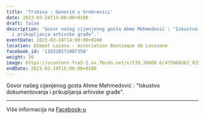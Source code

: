 ```yaml
---
title: 'Tribina : Genocid u Srebrenici'
date: 2023-03-24T14:00:00+0100
draft: false
description: 'Govor našeg cijenjenog gosta Ahme Mehmedović : "Iskustvo dokumentovanja
  i prikupljanja arhivske građe".'
eventDate: 2023-03-24T14:00:00+0100
location: Džemat Lozana - Association Bosniaque de Lausanne
facebook_id: '119328571087358'
weight: 30
image: https://scontent-fra5-2.xx.fbcdn.net/v/t39.30808-6/475968362_935496025377664_1254503329331924344_n.jpg?_nc_cat=109&ccb=1-7&_nc_sid=9e60e4&_nc_ohc=5vBPYyX8V3oQ7kNvwH134Lj&_nc_oc=AdkYs_hK8ZcvzBKKCF-kT_SJZesveXOU_zy5-VjPojpNZ39Yu65gezg0Oy_OszcDXWI&_nc_zt=23&_nc_ht=scontent-fra5-2.xx&edm=ABTKTjYEAAAA&_nc_gid=vmtT_NMK9BCtzZtpVyBUbw&_nc_tpa=Q5bMBQGJ5x-Gj1WiE4q5OtI7QFJ2FdDMOQumA-_w0j-fWq7IZ5hVX17aI8FXoDz_SsJp0M080GlpX1BPtQ&oh=00_Afd1wAMtinuyDND5t0RhSdtpIrbgKSy0jIG6mC5OcLg-4Q&oe=69074847
endDate: 2023-03-24T15:00:00+0100
---
```


Govor našeg cijenjenog gosta Ahme Mehmedović : "Iskustvo dokumentovanja i prikupljanja arhivske građe".

---

Više informacija na [Facebook-u](https://facebook.com/events/119328571087358)